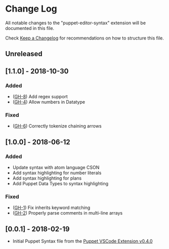 # Change Log

All notable changes to the "puppet-editor-syntax" extension will be documented in this file.

Check [Keep a Changelog](http://keepachangelog.com/) for recommendations on how to structure this file.

## Unreleased

## [1.1.0] - 2018-10-30

### Added
- ([GH-8](https://github.com/lingua-pupuli/puppet-editor-syntax/issues/8)) Add regex support
- ([GH-4](https://github.com/lingua-pupuli/puppet-editor-syntax/issues/4)) Allow numbers in Datatype

### Fixed
- ([GH-6](https://github.com/lingua-pupuli/puppet-editor-syntax/issues/6)) Correctly tokenize chaining arrows

## [1.0.0] - 2018-06-12

### Added
- Update syntax with atom language CSON
- Add syntax highlighting for number literals
- Add syntax highlighting for plans
- Add Puppet Data Types to syntax highlighting

### Fixed
- ([GH-1](https://github.com/lingua-pupuli/puppet-editor-syntax/issues/1)) Fix inherits keyword matching
- ([GH-2](https://github.com/lingua-pupuli/puppet-editor-syntax/issues/2)) Properly parse comments in multi-line arrays

## [0.0.1] - 2018-02-19

- Initial Puppet Syntax file from the [Puppet VSCode Extension v0.4.0](https://github.com/lingua-pupuli/puppet-vscode/blob/8da164b2ce9630ad2b8a2137fed8f4ae0f46a1c3/client/syntaxes/puppet.tmLanguage)
